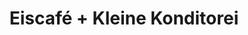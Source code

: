---
title: "Eiscafé + Kleine Konditorei"
url: /bannewitz/eiscafe-kleine-konditorei/
shop: Konditorei
---